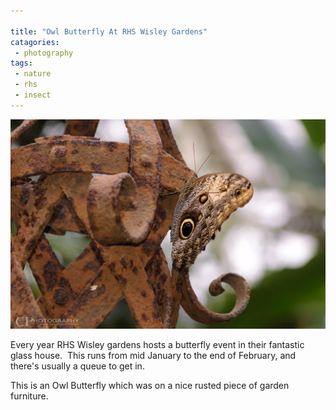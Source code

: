 ```yaml
---

title: "Owl Butterfly At RHS Wisley Gardens"
catagories:
 - photography
tags:
 - nature
 - rhs
 - insect
---
```


<img class="padded center"
		alt="Owl Butterfly at RHS Wisley Gardens"
		src="/images/2012-02-29-owl-butterfly-at-rhs-wisley-gardens/DSC_0029.jpg" />

Every year RHS Wisley gardens hosts a butterfly event in their fantastic glass house.  This runs from mid January to the end of February, and there's usually a queue to get in.

This is an Owl Butterfly which was on a nice rusted piece of garden furniture.
